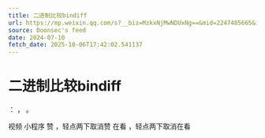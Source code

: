 ```yaml
---
title: 二进制比较bindiff
url: https://mp.weixin.qq.com/s?__biz=MzkxNjMwNDUxNg==&mid=2247485665&idx=1&sn=4ce0eb0c73d9f1c999a580d8e48d8f54
source: Doonsec's feed
date: 2024-07-10
fetch_date: 2025-10-06T17:42:02.541137
---
```


# 二进制比较bindiff

：
，
。

视频
小程序
赞
，轻点两下取消赞
在看
，轻点两下取消在看